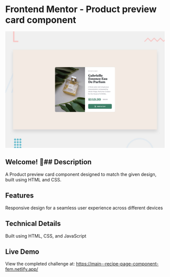 # Frontend Mentor - Product preview card component

![Design preview for the Product preview card component coding challenge](./design/desktop-preview.jpg)

## Welcome! 👋## Description

A Product preview card component designed to match the given design, built using HTML and CSS.

## Features

Responsive design for a seamless user experience across different devices

## Technical Details

Built using HTML, CSS, and JavaScript

## Live Demo

View the completed challenge at: https://main--recipe-page-component-fem.netlify.app/
